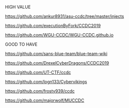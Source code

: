 HIGH VALUE

https://github.com/ankur8931/asu-ccdc/tree/master/injects

https://github.com/executionByFork/CCDC2019

https://github.com/WGU-CCDC/WGU-CCDC.github.io

GOOD TO HAVE

https://github.com/sans-blue-team/blue-team-wiki

https://github.com/DrexelCyberDragons/CCDC2019

https://github.com/UT-CTF/ccdc

https://github.com/logn133/Cybervikings

https://github.com/frosty939/ccdc

https://github.com/majorwolf/MUCCDC
